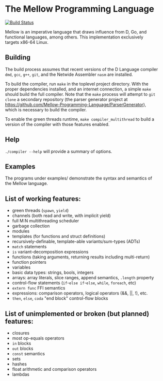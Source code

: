 The Mellow Programming Language
===============================

[![Build Status](https://travis-ci.org/Mellow-Programming-Language/Mellow.svg?branch=master)](https://travis-ci.org/Mellow-Programming-Language/Mellow)

Mellow is an imperative language that draws influence from D, Go, and
functional languages, among others. This implementation exclusively targets
x86-64 Linux.

Building
--------

The build process assumes that recent versions of the D Language compiler
`dmd`, `gcc`, `g++`, `git`, and the Netwide Assembler `nasm` are installed.

To build the compiler, run `make` in the toplevel project directory. With the
proper dependencies installed, and an internet connection, a simple `make`
should build the full compiler. Note that the `make` process will attempt to
`git clone` a secondary repository (the parser generator project at
https://github.com/Mellow-Programming-Language/ParserGenerator), which is
necessary to build the compiler.

To enable the green threads runtime, `make compiler_multithread` to build a
version of the compiler with those features enabled.

Help
----

`./compiler --help` will provide a summary of options.

Examples
--------

The programs under examples/ demonstrate the syntax and semantics of the Mellow
language.

List of working features:
-------------------------

  * green threads (`spawn`, `yield`)
  * channels (both read and write, with implicit yield)
  * full M:N multithreading scheduler
  * garbage collection
  * modules
  * templates (for functions and struct definitions)
  * recursively-definable, template-able variants/sum-types (ADTs)
  * `match` statements
  * `is` variant-decomposition expressions
  * functions (taking arguments, returning results including multi-return)
  * function pointers
  * variables
  * basic data types: strings, bools, integers
  * arrays: array literals, slice ranges, append semantics, `.length` property
  * control-flow statements (`if`-`else if`-`else`, `while`, `foreach`, etc)
  * `extern func` FFI semantics
  * expressions: comparison operators, logical operators (&&, ||, !), etc.
  * `then`, `else`, `coda` "end block" control-flow blocks


List of unimplemented or broken (but planned) features:
-------------------------------------------------------

  * closures
  * most op-equals operators
  * `in` blocks
  * `out` blocks
  * `const` semantics
  * sets
  * hashes
  * float arithmetic and comparison operators
  * lambdas
